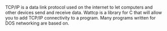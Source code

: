TCP/IP is a data link protocol used on the internet to let computers and other devices send and receive data. Wattcp is a library for C that will allow you to add TCP/IP connectivity to a program. Many programs written for DOS networking are based on.

